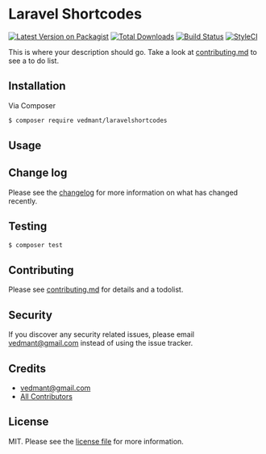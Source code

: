 # Laravel Shortcodes

[![Latest Version on Packagist][ico-version]][link-packagist]
[![Total Downloads][ico-downloads]][link-downloads]
[![Build Status][ico-travis]][link-travis]
[![StyleCI][ico-styleci]][link-styleci]

This is where your description should go. Take a look at [contributing.md](contributing.md) to see a to do list.

## Installation

Via Composer

``` bash
$ composer require vedmant/laravelshortcodes
```

## Usage

## Change log

Please see the [changelog](changelog.md) for more information on what has changed recently.

## Testing

``` bash
$ composer test
```

## Contributing

Please see [contributing.md](contributing.md) for details and a todolist.

## Security

If you discover any security related issues, please email vedmant@gmail.com instead of using the issue tracker.

## Credits

- [vedmant@gmail.com][link-author]
- [All Contributors][link-contributors]

## License

MIT. Please see the [license file](license.md) for more information.

[ico-version]: https://img.shields.io/packagist/v/vedmant/laravelshortcodes.svg?style=flat-square
[ico-downloads]: https://img.shields.io/packagist/dt/vedmant/laravelshortcodes.svg?style=flat-square
[ico-travis]: https://img.shields.io/travis/vedmant/laravelshortcodes/master.svg?style=flat-square
[ico-styleci]: https://styleci.io/repos/12345678/shield

[link-packagist]: https://packagist.org/packages/vedmant/laravelshortcodes
[link-downloads]: https://packagist.org/packages/vedmant/laravelshortcodes
[link-travis]: https://travis-ci.org/vedmant/laravelshortcodes
[link-styleci]: https://styleci.io/repos/12345678
[link-author]: https://github.com/vedmant
[link-contributors]: ../../contributors
